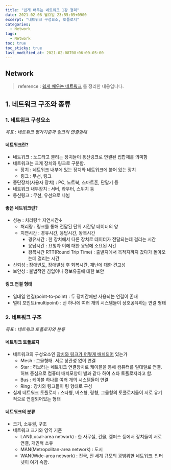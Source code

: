 ```yaml
---
title: "쉽게 배우는 네트워크 1강 정리"
date: 2021-02-08 월요일 23:55:05+0900
excerpt: "네트워크 구성요소, 토폴로지"
categories:
  - Network
tags:
  - Network
toc: true
toc_sticky: true
last_modified_at: 2021-02-08T08:06:00-05:00
---
```


## **Network**

> reference : [쉽게 배우는 네트워크](https://youtube.com/playlist?list=PLFpZ7zSiHhPxrib8i4XPRKxB6FR9_NlCo) 를 정리한 내용입니다.

## **1. 네트워크 구조와 종류**

### 1. 네트워크 구성요소

_목표 : 네트워크 평가기준과 링크의 연결형태_

#### 네트워크란?

- 네트워크 : 노드라고 불리는 장치들이 통신링크로 연결된 집합체를 의미함
- 네트워크는 크게 장치와 링크로 구분함.
  - 장치 : 네트워크 내부에 있는 장치와 네트워크에 붙어 있는 장치
  - 링크 : 무선, 링크
- 종단장치(사용자 장치) : PC, 노트북, 스마트폰, 단말기 등
- 네트워크 내부장치 : 서버, 라우터, 스위치 등
- 통신링크 : 무선, 유선으로 나뉨

#### 좋은 네트워크란?

- 성능 : 처리량↑ 지연시간↓
  - 처리량 : 링크를 통해 전달된 단위 시간당 데이터의 양
  - 지연시간 : 경유시간, 응답시간, 왕복시간
    - 경유시간 : 한 장치에서 다른 장치로 데이터가 전달되는데 걸리는 시간
    - 응답시간 : 요청과 이에 대한 응답에 소요된 시간
    - 왕복시간 RTT(Round Trip Time) : 출발지에서 목적지까지 갔다가 돌아오는데 걸리는 시간
- 신뢰성 : 장애빈도, 장애발생 후 회복시간, 재난에 대한 견고성
- 보안성 : 불법적인 침입이나 정보유출에 대한 보안

#### 링크 연결 형태

- 일대일 연결(point-to-point) : 두 장치간에만 사용되는 연결이 존재
- 멀티 포인트(multipoint) : 선 하나에 여러 개의 시스템들이 상호공유하는 연결 형태

### 2. 네트워크 구조

_목표 : 네트워크 토폴로지와 분류_

#### 네트워크 토폴로지

- 네트워크의 구성요소인 <u>장치와 링크가 어떻게 배치되어</u> 있는가
  - Mesh : 그물형태. 서로 상관성 없이 연결
  - Star : 허브라는 네트워크 연결장치로 케이블을 통해 컴퓨터를 일대일로 연결. 허브 중심으로 컴퓨터 배치모양이 별과 같다 하여 스타 토폴로지라고 함.
  - Bus : 케이블 하나를 여러 개의 시스템들이 연결
  - Ring : 장치와 링크들이 링 형태로 구성
- 실제 네트워크 토폴로지 : 스타형, 버스형, 링형, 그물형의 토폴로지들이 서로 유기적으로 연결되어있는 형태

#### 네트워크의 분류

- 크기, 소유권, 구조
- 네트워크 크기와 영역 기준
  - LAN(Local-area network) : 한 사무실, 건물, 캠퍼스 등에서 장치들이 서로 연결, 개인적 소유
  - MAN(Metropolitan-area network) : 도시
  - WAN(Wide-area network) : 전국, 전 세계 규모의 광범위한 네트워크. 인터넷이 여기 속함.
